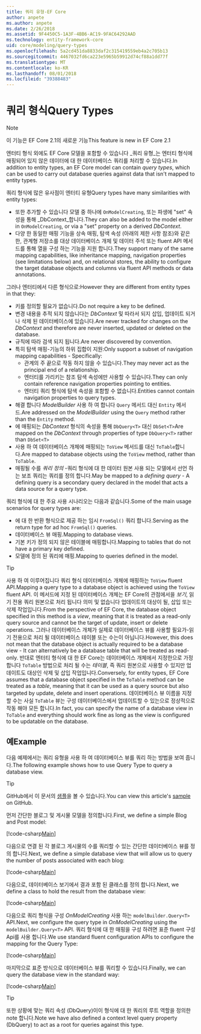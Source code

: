 ```yaml
---
title: 쿼리 유형-EF Core
author: anpete
ms.author: anpete
ms.date: 2/26/2018
ms.assetid: 9F4450C5-1A3F-4BB6-AC19-9FAC64292AAD
ms.technology: entity-framework-core
uid: core/modeling/query-types
ms.openlocfilehash: 5a2cd451da8833daf2c315419559eb4a2c705b13
ms.sourcegitcommit: 4467032fd6ca223e5965b59912d74cf88a1dd77f
ms.translationtype: MT
ms.contentlocale: ko-KR
ms.lasthandoff: 08/01/2018
ms.locfileid: "39388483"
---
```

# <a name="query-types"></a><span data-ttu-id="4003a-102">쿼리 형식</span><span class="sxs-lookup"><span data-stu-id="4003a-102">Query Types</span></span>
> [!NOTE]
> <span data-ttu-id="4003a-103">이 기능은 EF Core 2.1의 새로운 기능</span><span class="sxs-lookup"><span data-stu-id="4003a-103">This feature is new in EF Core 2.1</span></span>

<span data-ttu-id="4003a-104">엔터티 형식 외에도 EF Core 모델을 포함할 수 있습니다 _쿼리 유형_는 엔터티 형식에 매핑되어 있지 않은 데이터에 대 한 데이터베이스 쿼리를 처리할 수 있습니다.</span><span class="sxs-lookup"><span data-stu-id="4003a-104">In addition to entity types, an EF Core model can contain _query types_, which can be used to carry out database queries against data that isn't mapped to entity types.</span></span>

<span data-ttu-id="4003a-105">쿼리 형식에 많은 유사점이 엔터티 유형</span><span class="sxs-lookup"><span data-stu-id="4003a-105">Query types have many similarities with entity types:</span></span>

- <span data-ttu-id="4003a-106">또한 추가할 수 있습니다 모델 중 하나에 `OnModelCreating`, 또는 파생에 "set" 속성을 통해 _DbContext_합니다.</span><span class="sxs-lookup"><span data-stu-id="4003a-106">They can also be added to the model either in `OnModelCreating`, or via a "set" property on a derived _DbContext_.</span></span>
- <span data-ttu-id="4003a-107">다양 한 동일한 매핑 기능을 상속 매핑, 탐색 속성 (아래의 제한 사항 참조)와 같은 한, 관계형 저장소를 대상 데이터베이스 개체 및 데이터 주석 또는 fluent API 메서드를 통해 열을 구성 하는 기능을 지원 합니다.</span><span class="sxs-lookup"><span data-stu-id="4003a-107">They support many of the same mapping capabilities, like inheritance mapping, navigation properties (see limitations below) and, on relational stores, the ability to configure the target database objects and columns via fluent API methods or data annotations.</span></span>

<span data-ttu-id="4003a-108">그러나 엔터티에서 다른 형식으로:</span><span class="sxs-lookup"><span data-stu-id="4003a-108">However they are different from entity types in that they:</span></span>

- <span data-ttu-id="4003a-109">키를 정의할 필요가 없습니다.</span><span class="sxs-lookup"><span data-stu-id="4003a-109">Do not require a key to be defined.</span></span>
- <span data-ttu-id="4003a-110">변경 내용을 추적 되지 않습니다는 _DbContext_ 및 따라서 되지 삽입, 업데이트 되거나 삭제 된 데이터베이스에 있습니다.</span><span class="sxs-lookup"><span data-stu-id="4003a-110">Are never tracked for changes on the _DbContext_ and therefore are never inserted, updated or deleted on the database.</span></span>
- <span data-ttu-id="4003a-111">규칙에 따라 검색 되지 됩니다.</span><span class="sxs-lookup"><span data-stu-id="4003a-111">Are never discovered by convention.</span></span>
- <span data-ttu-id="4003a-112">특히 탐색 매핑-기능의 하위 집합이 지원:</span><span class="sxs-lookup"><span data-stu-id="4003a-112">Only support a subset of navigation mapping capabilities - Specifically:</span></span>
  - <span data-ttu-id="4003a-113">관계의 주 끝으로 작동 하지 않을 수 있습니다.</span><span class="sxs-lookup"><span data-stu-id="4003a-113">They may never act as the principal end of a relationship.</span></span>
  - <span data-ttu-id="4003a-114">엔터티를 가리키는 참조 탐색 속성에만 사용할 수 있습니다.</span><span class="sxs-lookup"><span data-stu-id="4003a-114">They can only contain reference navigation properties pointing to entities.</span></span>
  - <span data-ttu-id="4003a-115">엔터티 쿼리 형식에 탐색 속성을 포함할 수 없습니다.</span><span class="sxs-lookup"><span data-stu-id="4003a-115">Entities cannot contain navigation properties to query types.</span></span>
- <span data-ttu-id="4003a-116">해결 합니다 _ModelBuilder_ 사용 하 여 합니다 `Query` 메서드 대신 `Entity` 메서드.</span><span class="sxs-lookup"><span data-stu-id="4003a-116">Are addressed on the _ModelBuilder_ using the `Query` method rather than the `Entity` method.</span></span>
- <span data-ttu-id="4003a-117">에 매핑되는 _DbContext_ 형식의 속성을 통해 `DbQuery<T>` 대신 `DbSet<T>`</span><span class="sxs-lookup"><span data-stu-id="4003a-117">Are mapped on the _DbContext_ through properties of type `DbQuery<T>` rather than `DbSet<T>`</span></span>
- <span data-ttu-id="4003a-118">사용 하 여 데이터베이스 개체에 매핑되는 `ToView` 메서드를 대신 `ToTable`합니다.</span><span class="sxs-lookup"><span data-stu-id="4003a-118">Are mapped to database objects using the `ToView` method, rather than `ToTable`.</span></span>
- <span data-ttu-id="4003a-119">매핑될 수를 _쿼리 정의_ -쿼리 형식에 대 한 데이터 원본 사용 되는 모델에서 선언 하는 보조 쿼리는 쿼리를 정의 합니다.</span><span class="sxs-lookup"><span data-stu-id="4003a-119">May be mapped to a _defining query_ - A defining query is a secondary query declared in the model that acts a data source for a query type.</span></span>

<span data-ttu-id="4003a-120">쿼리 형식에 대 한 주요 사용 시나리오는 다음과 같습니다.</span><span class="sxs-lookup"><span data-stu-id="4003a-120">Some of the main usage scenarios for query types are:</span></span>

- <span data-ttu-id="4003a-121">에 대 한 반환 형식으로 제공 하는 임시 `FromSql()` 쿼리 합니다.</span><span class="sxs-lookup"><span data-stu-id="4003a-121">Serving as the return type for ad hoc `FromSql()` queries.</span></span>
- <span data-ttu-id="4003a-122">데이터베이스 뷰 매핑.</span><span class="sxs-lookup"><span data-stu-id="4003a-122">Mapping to database views.</span></span>
- <span data-ttu-id="4003a-123">기본 키가 정의 되지 않은 테이블에 매핑합니다.</span><span class="sxs-lookup"><span data-stu-id="4003a-123">Mapping to tables that do not have a primary key defined.</span></span>
- <span data-ttu-id="4003a-124">모델에 정의 된 쿼리에 매핑.</span><span class="sxs-lookup"><span data-stu-id="4003a-124">Mapping to queries defined in the model.</span></span>

> [!TIP]
> <span data-ttu-id="4003a-125">사용 하 여 이루어집니다 쿼리 형식 데이터베이스 개체에 매핑하는 `ToView` fluent API.</span><span class="sxs-lookup"><span data-stu-id="4003a-125">Mapping a query type to a database object is achieved using the `ToView` fluent API.</span></span> <span data-ttu-id="4003a-126">이 메서드에 지정 된 데이터베이스 개체는 EF Core의 관점에서을 _보기_, 읽기 전용 쿼리 원본으로 처리 됩니다 의미 및 없습니다 업데이트의 대상이 될, 삽입 또는 삭제 작업입니다.</span><span class="sxs-lookup"><span data-stu-id="4003a-126">From the perspective of EF Core, the database object specified in this method is a _view_, meaning that it is treated as a read-only query source and cannot be the target of update, insert or delete operations.</span></span> <span data-ttu-id="4003a-127">그러나 데이터베이스 개체가 실제로 데이터베이스 뷰를 사용할 필요가-읽기 전용으로 처리 될 데이터베이스 테이블 또는 수는이 아닙니다.</span><span class="sxs-lookup"><span data-stu-id="4003a-127">However, this does not mean that the database object is actually required to be a database view - It can alternatively be a database table that will be treated as read-only.</span></span> <span data-ttu-id="4003a-128">반대로 엔터티 형식에 대 한 EF Core는 데이터베이스 개체에서 지정한으로 가정 합니다 `ToTable` 방법으로 처리 될 수는 _테이블_, 즉 쿼리 원본으로 사용할 수 있지만 업데이트도 대상인 삭제 및 삽입 작업입니다.</span><span class="sxs-lookup"><span data-stu-id="4003a-128">Conversely, for entity types, EF Core assumes that a database object specified in the `ToTable` method can be treated as a _table_, meaning that it can be used as a query source but also targeted by update, delete and insert operations.</span></span> <span data-ttu-id="4003a-129">데이터베이스 뷰 이름을 지정할 수는 사실 `ToTable` 뷰는 구성 데이터베이스에서 업데이트할 수 있는으로 정상적으로 작동 해야 모든 합니다.</span><span class="sxs-lookup"><span data-stu-id="4003a-129">In fact, you can specify the name of a database view in `ToTable` and everything should work fine as long as the view is configured to be updatable on the database.</span></span>

## <a name="example"></a><span data-ttu-id="4003a-130">예</span><span class="sxs-lookup"><span data-stu-id="4003a-130">Example</span></span>

<span data-ttu-id="4003a-131">다음 예제에서는 쿼리 유형을 사용 하 여 데이터베이스 뷰를 쿼리 하는 방법을 보여 줍니다.</span><span class="sxs-lookup"><span data-stu-id="4003a-131">The following example shows how to use Query Type to query a database view.</span></span>

> [!TIP]
> <span data-ttu-id="4003a-132">GitHub에서 이 문서의 [샘플](https://github.com/aspnet/EntityFrameworkCore/tree/master/samples/QueryTypes)을 볼 수 있습니다.</span><span class="sxs-lookup"><span data-stu-id="4003a-132">You can view this article's [sample](https://github.com/aspnet/EntityFrameworkCore/tree/master/samples/QueryTypes) on GitHub.</span></span>

<span data-ttu-id="4003a-133">먼저 간단한 블로그 및 게시물 모델을 정의합니다.</span><span class="sxs-lookup"><span data-stu-id="4003a-133">First, we define a simple Blog and Post model:</span></span>

[!code-csharp[Main](../../../efcore-repo/samples/QueryTypes/Program.cs#Entities)]

<span data-ttu-id="4003a-134">다음으로 연결 된 각 블로그 게시물의 수를 쿼리할 수 있는 간단한 데이터베이스 뷰를 정의 합니다.</span><span class="sxs-lookup"><span data-stu-id="4003a-134">Next, we define a simple database view that will allow us to query the number of posts associated with each blog:</span></span>

[!code-csharp[Main](../../../efcore-repo/samples/QueryTypes/Program.cs#View)]

<span data-ttu-id="4003a-135">다음으로, 데이터베이스 보기에서 결과 포함 된 클래스를 정의 합니다.</span><span class="sxs-lookup"><span data-stu-id="4003a-135">Next, we define a class to hold the result from the database view:</span></span>

[!code-csharp[Main](../../../efcore-repo/samples/QueryTypes/Program.cs#QueryType)]

<span data-ttu-id="4003a-136">다음으로 쿼리 형식을 구성 _OnModelCreating_ 사용 하는 `modelBuilder.Query<T>` API.</span><span class="sxs-lookup"><span data-stu-id="4003a-136">Next, we configure the query type in _OnModelCreating_ using the `modelBuilder.Query<T>` API.</span></span>
<span data-ttu-id="4003a-137">쿼리 형식에 대 한 매핑을 구성 하려면 표준 fluent 구성 Api를 사용 합니다.</span><span class="sxs-lookup"><span data-stu-id="4003a-137">We use standard fluent configuration APIs to configure the mapping for the Query Type:</span></span>

[!code-csharp[Main](../../../efcore-repo/samples/QueryTypes/Program.cs#Configuration)]

<span data-ttu-id="4003a-138">마지막으로 표준 방식으로 데이터베이스 뷰를 쿼리할 수 있습니다.</span><span class="sxs-lookup"><span data-stu-id="4003a-138">Finally, we can query the database view in the standard way:</span></span>

[!code-csharp[Main](../../../efcore-repo/samples/QueryTypes/Program.cs#Query)]

> [!TIP]
> <span data-ttu-id="4003a-139">또한 상황에 맞는 쿼리 속성 (DbQuery)이이 형식에 대 한 쿼리의 루트 역할을 정의한 note 합니다.</span><span class="sxs-lookup"><span data-stu-id="4003a-139">Note we have also defined a context level query property (DbQuery) to act as a root for queries against this type.</span></span>
